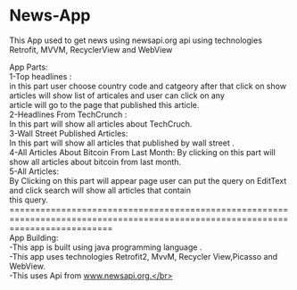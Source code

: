 # News-App
This App used to get news using newsapi.org api using technologies Retrofit, MVVM, RecyclerView and WebView</br>


App Parts:</br>
1-Top headlines :</br>
  in this part user choose country code and catgeory after that click on show articles will show list of articales and user can click on any</br> article will go to the page that published this article.</br>
2-Headlines From TechCrunch :</br>
  In this part will show all articles about TechCruch.</br>
3-Wall Street Published Articles:</br>
  In this part will show all articles that published by wall street .</br>
4-All Articles About Bitcoin From Last Month:
  By clicking on this part will show all articles about bitcoin from last month.</br>
5-All Articles:</br>
  By Clicking on this part will appear page user can put the query on EditText and click search will show all articles that contain</br> this query.</br>
================================================================================================================================</br>
App Building:
</br>
-This app is built using java programming language .</br>
-This app uses technologies Retrofit2, MvvM, Recycler View,Picasso and WebView.</br>
-This uses Api from www.newsapi.org.</br>
